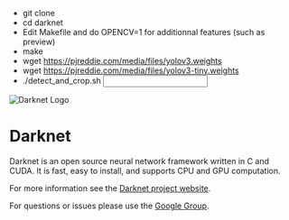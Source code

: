 - git clone <repo url>
- cd darknet
- Edit Makefile and do OPENCV=1 for additionnal features (such as preview)
- make
- wget https://pjreddie.com/media/files/yolov3.weights
- wget https://pjreddie.com/media/files/yolov3-tiny.weights
- ./detect_and_crop.sh <input folder> <output folder>

![Darknet Logo](http://pjreddie.com/media/files/darknet-black-small.png)

# Darknet #
Darknet is an open source neural network framework written in C and CUDA. It is fast, easy to install, and supports CPU and GPU computation.

For more information see the [Darknet project website](http://pjreddie.com/darknet).

For questions or issues please use the [Google Group](https://groups.google.com/forum/#!forum/darknet).
